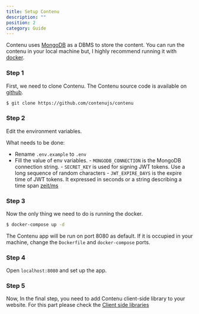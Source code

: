 ```yaml
---
title: Setup Contenu
description: ""
position: 2
category: Guide
---
```


Contenu uses [MongoDB](https://mongodb.com) as a DBMS to store the content. You can run the contenu in your local machine but, I highly recommend running it with [docker](http://docker.com).

### Step 1

First, we need to clone Contenu. The Contenu source code is available on [github](https://github.com/contenujs/contenu).

```bash
$ git clone https://github.com/contenujs/contenu
```

### Step 2

Edit the environment variables.

What needs to be done:

- Rename `.env.example` to `.env`
- Fill the value of env variables. - `MONGODB_CONNECTION` is the MongoDB connection string. - `SECRET_KEY` is used for signing JWT tokens. Use a long sequence of random characters - `JWT_EXPIRE_DAYS` is the expire time of JWT tokens. It expressed in seconds or a string describing a time span [zeit/ms](https://github.com/vercel/ms)

### Step 3

Now the only thing we need to do is running the docker.

```bash
$ docker-compose up -d
```

<alert type="warning">

The Contenu app will be run on port 8080 as default. If it is occupied in your machine, change the `Dockerfile` and `docker-compose` ports.

</alert>

### Step 4

Open `localhost:8080` and set up the app.

### Step 5

Now, In the final step, you need to add Contenu client-side library to your website. For this part please check the [Client side libraries](client-libraries)
